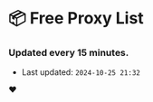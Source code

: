 # :package: Free Proxy List
### Updated every 15 minutes.

- Last updated: `2024-10-25 21:32`

:heart:
